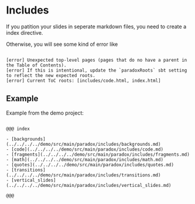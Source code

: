 # Includes

If you patition your slides in seperate markdown files, you need to create a index directive.

Otherwise, you will see some kind of error like

```

[error] Unexpected top-level pages (pages that do no have a parent in the Table of Contents).
[error] If this is intentional, update the `paradoxRoots` sbt setting to reflect the new expected roots.
[error] Current ToC roots: [includes/code.html, index.html]

```

## Example

Example from the demo project:

```

@@@ index

- [backgrounds](../../../../demo/src/main/paradox/includes/backgrounds.md)
- [code](../../../../demo/src/main/paradox/includes/code.md)
- [fragments](../../../../demo/src/main/paradox/includes/fragments.md)
- [math](../../../../demo/src/main/paradox/includes/math.md)
- [quotes](../../../../demo/src/main/paradox/includes/quotes.md)
- [transitions](../../../../demo/src/main/paradox/includes/transitions.md)
- [vertical_slides](../../../../demo/src/main/paradox/includes/vertical_slides.md)

@@@



```
